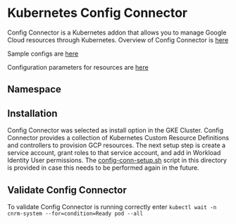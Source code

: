 # Kubernetes Config Connector

Config Connector is a Kubernetes addon that allows you to manage Google Cloud resources through Kubernetes.  Overview of Config Connector is [here](https://cloud.google.com/config-connector/docs/overview)

Sample configs are [here](https://github.com/GoogleCloudPlatform/k8s-config-connector/tree/master/samples/resources)

Configuration parameters for resources are [here](https://cloud.google.com/config-connector/docs/reference/overview)

## Namespace


## Installation
Config Connector was selected as install option in the GKE Cluster.  Config Connector provides a collection of Kubernetes Custom Resource Definitions and controllers to provision GCP resources.  The next setup step is create a service account, grant roles to that service account, and add in Workload Identity User permissions.  The [config-conn-setup.sh](config-conn-setup.sh) script in this directory is provided in case this needs to be performed again in the future.

## Validate Config Connector

To validate Config Connector is running correctly enter `kubectl wait -n cnrm-system --for=condition=Ready pod --all`